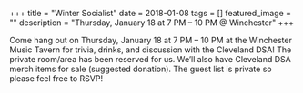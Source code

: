 +++
title =  "Winter Socialist"
date = 2018-01-08
tags = []
featured_image = ""
description = "Thursday, January 18 at 7 PM – 10 PM @ Winchester"
+++

Come hang out on Thursday, January 18 at 7 PM – 10 PM at the Winchester Music Tavern for trivia, drinks, and discussion with the Cleveland DSA! The private room/area has been reserved for us. We’ll also have Cleveland DSA merch items for sale (suggested donation). The guest list is private so please feel free to RSVP!
